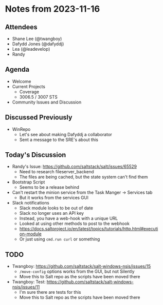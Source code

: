 # Notes from 2023-11-16

## Attendees
- Shane Lee (@twangboy)
- Dafydd Jones (@dafyddj)
- Lea (@leadevelop)
- Randy

## Agenda
- Welcome
- Current Projects
  - Coverage
  - 3006.5 / 3007 STS
- Community Issues and Discussion

## Discussed Previously
- WinRepo
  - Let's see about making Dafyddj a collaborator
  - Sent a message to the SRE's about this

## Today's Discussion
- Randy's Issue: https://github.com/saltstack/salt/issues/65529
  - Need to research fileserver_backend
  - The files are being cached, but the state system can't find them
- Bootstrap Script
  - Seems to be a release behind
- Can't restart the minion service from the Task Manger -> Services tab
  - But it works from the services GUI
- Slack notifications
  - Slack module looks to be out of date
  - Slack no longer uses an API key
  - Instead, you have a web-hook with a unique URL
  - Looked at using other methods to post to the webhook
  - https://docs.saltproject.io/en/latest/topics/tutorials/http.html#execution-module
  - Or just using `cmd.run curl` or something

## TODO
- Twangboy: https://github.com/saltstack/salt-windows-nsis/issues/15
  - `/move-config` options works from the GUI, but not Silently
  - Move this to Salt repo as the scripts have been moved there
- Twangboy: Test: https://github.com/saltstack/salt-windows-nsis/issues/11
  - I'm sure there are tests for this
  - Move this to Salt repo as the scripts have been moved there
